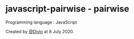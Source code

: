 # javascript-pairwise - pairwise

Programming language : JavaScript

Created by [@Divlo](https://github.com/Divlo) at 8 July 2020.
